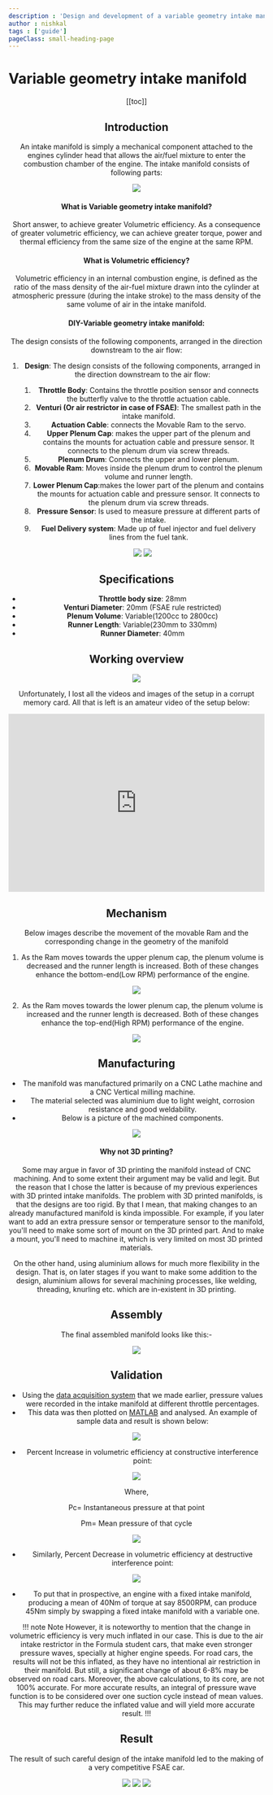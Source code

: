 ```yaml
---
description : 'Design and development of a variable geometry intake manifold'
author : nishkal
tags : ['guide']
pageClass: small-heading-page
---
```


# Variable geometry intake manifold

<Header />

[[toc]]

## Introduction
An intake manifold is simply a mechanical component attached to the engines cylinder head that allows the air/fuel mixture to enter the combustion chamber of the engine. The intake manifold consists of following parts:

![](/pictures/vgim-1.jpg)

#### What is Variable geometry intake manifold?
Short answer, to achieve greater Volumetric efficiency. As a consequence of greater volumetric efficiency, we can achieve greater torque, power and thermal efficiency from the same size of the engine at the same RPM.

#### What is Volumetric efficiency?
Volumetric efficiency in an internal combustion engine, is defined as the ratio of the mass density of the air-fuel mixture drawn into the cylinder at atmospheric pressure (during the intake stroke) to the mass density of the same volume of air in the intake manifold. 

#### DIY-Variable geometry intake manifold: 
The design consists of the following components, arranged in the direction downstream to the air flow:

1. __Design__: The design consists of the following components, arranged in the direction downstream to the air flow:

   1. __Throttle Body__: Contains the throttle position sensor and connects the butterfly valve to the throttle actuation cable.
   2. __Venturi (Or air restrictor in case of FSAE)__: The smallest path in the intake manifold.
   3. __Actuation Cable__: connects the Movable Ram to the servo.
   4. __Upper Plenum Cap__: makes the upper part of the plenum and contains the mounts for actuation     cable and pressure sensor. It connects to the plenum drum via screw threads. 
   5. __Plenum Drum__: Connects the upper and lower plenum. 
   6. __Movable Ram__: Moves inside the plenum drum to control the plenum volume and runner length.
   7. __Lower Plenum Cap__:makes the lower part of the plenum and contains the mounts for actuation     cable and pressure sensor. It connects to the plenum drum via screw threads. 
   8. __Pressure Sensor__: Is used to measure pressure at different parts of the intake.
   9. __Fuel Delivery system__: Made up of fuel injector and fuel delivery lines from the fuel tank.

    <p style="text-align:center">
        <img src="/pictures/vgim-2.jpg"/>
        <img src="/pictures/vgim-3.jpg"/>
    </p>

## Specifications

* __Throttle body size__: 28mm
* __Venturi Diameter__: 20mm (FSAE rule restricted)
* __Plenum Volume__: Variable(1200cc to 2800cc)
* __Runner Length__: Variable(230mm to 330mm)
* __Runner Diameter__: 40mm

## Working overview

![](/pictures/vgim-4.jpg)

Unfortunately, I lost all the videos and images of the setup in a corrupt memory card. All that is left is an amateur video of the setup below:

<iframe width="100%" height="350" src="https://www.youtube.com/embed/yb_dkx9M_fU" frameborder="0" allow="autoplay; encrypted-media" allowfullscreen></iframe>

## Mechanism
Below images describe the movement of the movable Ram and the corresponding change in the geometry of the manifold

1. As the Ram moves towards the upper plenum cap, the plenum volume is decreased and the runner length is increased. Both of these changes enhance the bottom-end(Low RPM) performance of the engine.

![](/pictures/vgim-5.jpg)

2. As the Ram moves towards the lower plenum cap, the plenum volume is increased and the runner length is decreased. Both of these changes enhance the top-end(High RPM) performance of the engine.

![](/pictures/vgim-6.jpg)

## Manufacturing
* The manifold was manufactured primarily on a CNC Lathe machine and a CNC Vertical milling machine.
* The material selected was aluminium due to light weight, corrosion resistance and good weldability.
* Below is a picture of the machined components.

![](/pictures/vgim-7.jpg)

#### Why not 3D printing?
Some may argue in favor of 3D printing the manifold instead of CNC machining. And to some extent their argument may be valid and legit. But the reason that I chose the latter is because of my previous experiences with 3D printed intake manifolds. The problem with 3D printed manifolds, is that the designs are too rigid. By that I mean, that making changes to an already manufactured manifold is kinda impossible. For example, if you later want to add an extra pressure sensor or temperature sensor to the manifold, you'll need to make some sort of mount on the 3D printed part. And to make a mount, you'll need to machine it, which is very limited on most 3D printed materials. 

On the other hand, using aluminium allows for much more flexibility in the design. That is, on later stages if you want to make some addition to the design, aluminium allows for several machining processes, like welding, threading, knurling etc. which are in-existent in 3D printing.

## Assembly
The final assembled manifold looks like this:-

![](/pictures/vgim-8.jpg)

## Validation
* Using the [data acquisition system](https://projectmechatronics.blogspot.in/2017/09/data-acquisition-system.html) that we made earlier, pressure values were recorded in the intake manifold at different throttle percentages.
* This data was then plotted on [MATLAB](https://www.mathworks.com/products/matlab.html) and analysed. An example of sample data and result is shown below:

![](/pictures/vgim-9.jpg)

* Percent Increase in volumetric efficiency at constructive interference point:

![](/pictures/vgim-10.jpg)

Where,

Pc= Instantaneous pressure at that point

Pm= Mean pressure of that cycle

![](/pictures/vgim-11.jpg)

* Similarly, Percent Decrease in volumetric efficiency at destructive interference point:

![](/pictures/vgim-12.jpg)

* To put that in prospective, an engine with a fixed intake manifold, producing a mean of 40Nm of torque at say 8500RPM, can produce 45Nm simply by swapping a fixed intake manifold with a variable one.

!!! note Note
However, it is noteworthy to mention that the change in volumetric efficiency is very much inflated in our case. This is due to the air intake restrictor in the Formula student cars, that make even stronger pressure waves, specially at higher engine speeds. For road cars, the results will not be this inflated, as they have no intentional air restriction in their manifold. But still, a significant change of about 6-8% may be observed on road cars. Moreover, the above calculations, to its core, are not 100% accurate. For more accurate results, an integral of pressure wave function is to be considered over one suction cycle instead of mean values. This may further reduce the inflated value and will yield more accurate result.
!!!

## Result
The result of such careful design of the intake manifold led to the making of a very competitive FSAE car.

![](/pictures/dr17-6.jpg)
![](/pictures/dr17-8.jpg)
![](/pictures/dr17-9.jpg)



